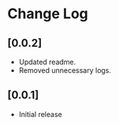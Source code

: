 # Change Log


## [0.0.2]
- Updated readme.
- Removed unnecessary logs.

## [0.0.1]
- Initial release
